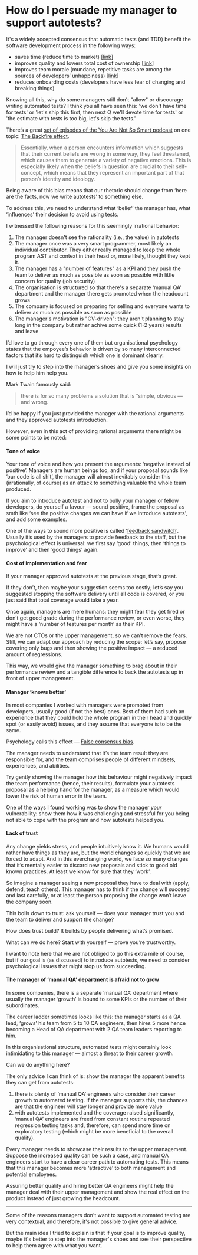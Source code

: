 # How do I persuade my manager to support autotests?

It's a widely accepted consensus that automatic tests (and TDD) benefit the software development process in the following ways:

- saves time (reduce time to market) [[link](https://www.techwell.com/sites/default/files/articles/XDD6027filelistfilename1_0.pdf)]
- improves quality and lowers total cost of ownership [[link](https://martinfowler.com/articles/is-quality-worth-cost.html)]
- improves team morale (mundane, repetitive tasks are among the sources of developers’ unhappiness) [[link](https://github.com/sharovatov/teamlead/blob/master/articles/happiness.md)]
- reduces onboarding costs (developers have less fear of changing and breaking things) 

Knowing all this, why do some managers still don't "allow" or discourage writing automated tests? I think you all have seen this: 'we don't have time for tests' or 'let's ship this first, then next Q we'll devote time for tests' or 'the estimate with tests is too big, let's skip the tests.'

There’s a great [set of episodes of the You Are Not So Smart podcast](https://youarenotsosmart.com/2011/06/10/the-backfire-effect/) on one topic: [The Backfire effect](https://effectiviology.com/backfire-effect-facts-dont-change-minds/).

> Essentially, when a person encounters information which suggests that their current beliefs are wrong in some way, they feel threatened, which causes them to generate a variety of negative emotions. This is especially likely when the beliefs in question are crucial to their self-concept, which means that they represent an important part of that person’s identity and ideology.

Being aware of this bias means that our rhetoric should change from ‘here are the facts, now we write autotests’ to something else.

To address this, we need to understand what ‘belief’ the manager has, what ‘influences’ their decision to avoid using tests.

I witnessed the following reasons for this seemingly irrational behavior:

1. The manager doesn't see the rationality (i.e., the value) in autotests
2. The manager once was a very smart programmer, most likely an individual contributor. They either really managed to keep the whole program AST and context in their head or, more likely, thought they kept it.
3. The manager has a "number of features" as a KPI and they push the team to deliver as much as possible as soon as possible with little concern for quality (job security)
4. The organisation is structured so that there's a separate ‘manual QA’ department and the manager there gets promoted when the headcount grows
5. The company is focused on preparing for selling and everyone wants to deliver as much as possible as soon as possible
6. The manager's motivation is "CV-driven": they aren't planning to stay long in the company but rather achive some quick (1-2 years) results and leave

I’d love to go through every one of them but organisational psychology states that the empoyee’s behavior is driven by so many interconnected factors that it’s hard to distinguish which one is dominant clearly.

I will just try to step into the manager’s shoes and give you some insights on how to help him help you.

Mark Twain famously said:

> there is for so many problems a solution that is “simple, obvious — and wrong.

I’d be happy if you just provided the manager with the rational arguments and they approved autotests introduction.

However, even in this act of providing rational arguments there might be some points to be noted:

#### Tone of voice

Your tone of voice and how you present the arguments: ‘negative instead of positive’. Managers are human beings too, and if your proposal sounds like ‘our code is all shit’, the manager will almost inevitably consider this (irrationally, of course) as an attack to something valuable the whole team produced.

If you aim to introduce autotest and not to bully your manager or fellow developers, do yourself a favour — sound positive, frame the proposal as smth like ‘see the positive changes we can have if we introduce autotests’, and add some examples.

One of the ways to sound more positive is called ‘[feedback sandwitch](https://fellow.app/blog/feedback/the-feedback-sandwich-should-you-use-it-pros-and-cons/#define)’. Usually it’s used by the managers to provide feedback to the staff, but the psychological effect is universal: we first say ‘good’ things, then ‘things to improve’ and then ‘good things’ again.

#### Cost of implementation and fear

If your manager approved autotests at the previous stage, that’s great.

If they don’t, then maybe your suggestion seems too costly; let’s say you suggested stopping the software delivery until all code is covered, or you just said that total coverage would take a year.

Once again, managers are mere humans: they might fear they get fired or don’t get good grade during the performance review, or even worse, they might have a ‘number of features per month’ as their KPI.

We are not CTOs or the upper management, so we can’t remove the fears. Still, we can adapt our approach by reducing the scope: let’s say, propose covering only bugs and then showing the positive impact — a reduced amount of regressions.

This way, we would give the manager something to brag about in their performance review and a tangible difference to back the autotests up in front of upper management.

#### Manager ‘knows better’

In most companies I worked with managers were promoted from developers, usually good (if not the best) ones. Best of them had such an experience that they could hold the whole program in their head and quickly spot (or easily avoid) issues, and they assume that everyone is to be the same.

Psychology calls this effect — [False consensus bias](https://www.sciencedirect.com/science/article/abs/pii/002210317790049X).

The manager needs to understand that it’s the team result they are responsible for, and the team comprises people of different mindsets, experiences, and abilities.

Try gently showing the manager how this behaviour might negatively impact the team performance (hence, their results), formulate your autotests proposal as a helping hand for the manager, as a measure which would lower the risk of human error in the team.

One of the ways I found working was to show the manager _your_ vulnerability: show them how it was challenging and stressful for you being not able to cope with the program and how autotests helped _you_.

#### Lack of trust

Any change yields stress, and people intuitively know it. We humans would rather have things as they are, but the world changes so quickly that we are forced to adapt. And in this everchanging world, we face so many changes that it’s mentally easier to discard new proposals and stick to good old known practices. At least we know for sure that they ‘work’.

So imagine a manager seeing a new proposal they have to deal with (apply, defend, teach others). This manager has to think if the change will succeed and last carefully, or at least the person proposing the change won’t leave the company soon.

This boils down to trust: ask yourself — does your manager trust you and the team to deliver and support the change?

How does trust build? It builds by people delivering what’s promised.

What can we do here? Start with yourself — prove you’re trustworthy.

I want to note here that we are not obliged to go this extra mile of course, but if our goal is (as discussed) to introduce autotests, we need to consider psychological issues that might stop us from succeeding.

#### The manager of ‘manual QA’ department is afraid not to grow

In some companies, there is a separate ‘manual QA’ department where usually the manager ‘growth’ is bound to some KPIs or the number of their subordinates.

The career ladder sometimes looks like this: the manager starts as a QA lead, ‘grows’ his team from 5 to 10 QA engineers, then hires 5 more hence becoming a Head of QA department with 2 QA team leaders reporting to him.

In this organisational structure, automated tests might certainly look intimidating to this manager — almost a threat to their career growth.

Can we do anything here?

The only advice I can think of is: show the manager the apparent benefits they can get from autotests:

1. there is plenty of ‘manual QA’ engineers who consider their career growth to automated testing. If the manager supports this, the chances are that the engineer will stay longer and provide more value
2. with autotests implemented and the coverage raised significantly, ‘manual QA’ engineers are freed from constant routine repeated regression testing tasks and, therefore, can spend more time on exploratory testing (which might be more beneficial to the overall quality).

Every manager needs to showcase their results to the upper management. Suppose the increased quality can be such a case, and manual QA engineers start to have a clear career path to automating tests. This means that this manager becomes more ‘attractive’ to both management and potential employees.

Assuring better quality and hiring better QA engineers might help the manager deal with their upper management and show the real effect on the product instead of just growing the headcount.

---
Some of the reasons managers don't want to support automated testing are very contextual, and therefore, it's not possible to give general advice.

But the main idea I tried to explain is that if your goal is to improve quality, maybe it's better to step into the manager's shoes and see their perspective to help them agree with what you want.
